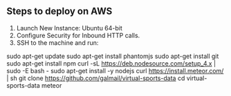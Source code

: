 

Steps to deploy on AWS
-----------------------

1. Launch New Instance: Ubuntu 64-bit
2. Configure Security for Inbound HTTP calls.
3. SSH to the machine and run:

sudo apt-get update
sudo apt-get install phantomjs
sudo apt-get install git
sudo apt-get install npm
curl -sL https://deb.nodesource.com/setup_4.x | sudo -E bash -
sudo apt-get install -y nodejs
curl https://install.meteor.com/ | sh
git clone https://github.com/galmail/virtual-sports-data
cd virtual-sports-data
meteor



